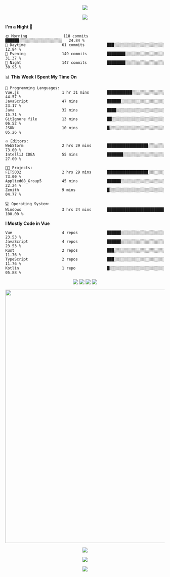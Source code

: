 <!-- https://github.com/kyechan99/capsule-render -->
<p align="center">
<img src="https://capsule-render.vercel.app/api?type=waving&color=timeGradient&height=300&&section=header&text=HELLO%20THERE!&fontSize=90&fontAlign=50&fontAlignY=30&desc=I%20am%20KinLeoapple!&descAlign=50&descSize=30&descAlignY=60&animation=twinkling" />
</p>

<!-- https://github.com/DenverCoder1/readme-typing-svg -->
<p align="center">
<img src="https://readme-typing-svg.demolab.com?font=Orbitron&size=25&pause=1000&center=true&vCenter=true&random=false&width=600&lines=I+am+super+obsessed+with+programming!;Well+...+Maybe+not+..." />
</p>

<!-- https://github.com/anmol098/waka-readme-stats -->
<!--START_SECTION:waka-->
**I'm a Night 🦉** 

```text
🌞 Morning                118 commits         ██████░░░░░░░░░░░░░░░░░░░   24.84 % 
🌆 Daytime                61 commits          ███░░░░░░░░░░░░░░░░░░░░░░   12.84 % 
🌃 Evening                149 commits         ████████░░░░░░░░░░░░░░░░░   31.37 % 
🌙 Night                  147 commits         ████████░░░░░░░░░░░░░░░░░   30.95 % 
```


📊 **This Week I Spent My Time On** 

```text
💬 Programming Languages: 
Vue.js                   1 hr 31 mins        ███████████░░░░░░░░░░░░░░   44.57 % 
JavaScript               47 mins             ██████░░░░░░░░░░░░░░░░░░░   23.17 % 
Java                     32 mins             ████░░░░░░░░░░░░░░░░░░░░░   15.71 % 
GitIgnore file           13 mins             ██░░░░░░░░░░░░░░░░░░░░░░░   06.52 % 
JSON                     10 mins             █░░░░░░░░░░░░░░░░░░░░░░░░   05.26 % 

🔥 Editors: 
WebStorm                 2 hrs 29 mins       ██████████████████░░░░░░░   73.00 % 
IntelliJ IDEA            55 mins             ███████░░░░░░░░░░░░░░░░░░   27.00 % 

🐱‍💻 Projects: 
FIT5032                  2 hrs 29 mins       ██████████████████░░░░░░░   73.00 % 
Applied08_Group5         45 mins             ██████░░░░░░░░░░░░░░░░░░░   22.24 % 
Zenith                   9 mins              █░░░░░░░░░░░░░░░░░░░░░░░░   04.77 % 

💻 Operating System: 
Windows                  3 hrs 24 mins       █████████████████████████   100.00 % 
```

**I Mostly Code in Vue** 

```text
Vue                      4 repos             ██████░░░░░░░░░░░░░░░░░░░   23.53 % 
JavaScript               4 repos             ██████░░░░░░░░░░░░░░░░░░░   23.53 % 
Rust                     2 repos             ███░░░░░░░░░░░░░░░░░░░░░░   11.76 % 
TypeScript               2 repos             ███░░░░░░░░░░░░░░░░░░░░░░   11.76 % 
Kotlin                   1 repo              █░░░░░░░░░░░░░░░░░░░░░░░░   05.88 % 
```




<!--END_SECTION:waka-->

<!-- https://github.com/badges/shields -->
<p align="center">
<a href="https://github.com/KinLeoapple"><img src="https://img.shields.io/badge/GitHub-KinLeoapple-blue?logo=github" /></a>
<a href="https://space.bilibili.com/77531961"><img src="https://img.shields.io/badge/哔哩哔哩-巷陌雨季-pink?logo=bilibili" /></a>
<img src="https://img.shields.io/badge/QQ-996711203-green?logo=tencentqq" />
<!-- https://github.com/antonkomarev/github-profile-views-counter -->
<img src="https://komarev.com/ghpvc/?username=KinLeoapple&abbreviated=true&color=yellow" />
</p>

<!-- https://github.com/Ashutosh00710/github-readme-activity-graph -->
<p align="center">
  <img width="800" src="https://github-readme-activity-graph.vercel.app/graph?username=Kinleoapple&theme=github-compact&hide_border=true&area=true" />
</p>

<p align="center">
<img align="center" src="https://github-readme-stats.vercel.app/api/top-langs/?username=Kinleoapple&theme=transparent&hide_border=true&layout=donut-vertical&langs_count=6" />
</p>

<p align="center">
  <a href="https://skillicons.dev">
    <img src="https://skillicons.dev/icons?i=electron,flutter,go,html,java,js,kotlin,ktor,mongodb,py,react,vue,spring,sqlite,mysql" />
  </a>
</p>

<!-- https://github.com/kyechan99/capsule-render -->
<p align="center">
<img src="https://capsule-render.vercel.app/api?type=waving&color=timeGradient&height=300&&section=footer&text=THE%20END!&fontSize=90&fontAlign=50&fontAlignY=70&desc=Enjoy%20your%20journey%20of%20coding!&descAlign=50&descSize=30&descAlignY=40&animation=twinkling" />
</p>
